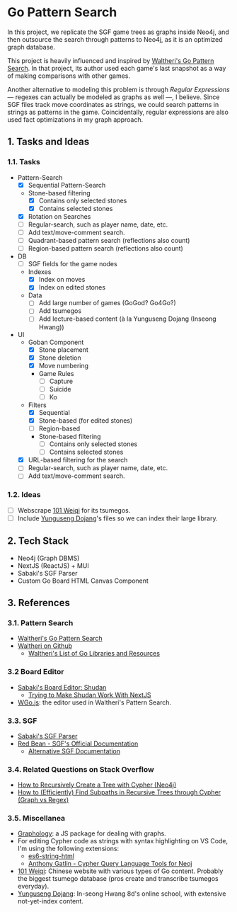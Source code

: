 # Go Pattern Search

In this project, we replicate the SGF game trees as graphs inside Neo4j, and then outsource the search through patterns to Neo4j, as it is an optimized graph database.

This project is heavily influenced and inspired by [Waltheri's Go Pattern Search](http://ps.waltheri.net/). In that project, its author used each game's last snapshot as a way of making comparisons with other games.

Another alternative to modeling this problem is through _Regular Expressions_ &mdash; regexes can actually be modeled as graphs as well &mdash;, I believe. Since SGF files track move coordinates as strings, we could search patterns in strings as patterns in the game. Coincidentally, regular expressions are also used fact optimizations in my graph approach.

## 1. Tasks and Ideas

### 1.1. Tasks

- Pattern-Search
  - [x] Sequential Pattern-Search
  - Stone-based filtering
    - [x] Contains only selected stones
    - [x] Contains selected stones
  - [x] Rotation on Searches
  - [ ] Regular-search, such as player name, date, etc.
  - [ ] Add text/move-comment search.
  - [ ] Quadrant-based pattern search (reflections also count)
  - [ ] Region-based pattern search (reflections also count)
- DB
  - [ ] SGF fields for the game nodes
  - Indexes
    - [x] Index on moves
    - [x] Index on edited stones
  - Data
    - [ ] Add large number of games (GoGod? Go4Go?)
    - [ ] Add tsumegos
    - [ ] Add lecture-based content (à la Yunguseng Dojang (Inseong Hwang))
- UI
  - Goban Component
    - [x] Stone placement
    - [x] Stone deletion
    - [x] Move numbering
    - Game Rules
      - [ ] Capture
      - [ ] Suicide
      - [ ] Ko
  - Filters
    - [x] Sequential
    - [x] Stone-based (for edited stones)
    - [ ] Region-based
    - Stone-based filtering
      - [ ] Contains only selected stones
      - [ ] Contains selected stones
  - [x] URL-based filtering for the search
  - [ ] Regular-search, such as player name, date, etc.
  - [ ] Add text/move-comment search.

### 1.2. Ideas

- [ ] Webscrape [101 Weiqi](https://www.101weiqi.com/) for its tsumegos.
- [ ] Include [Yunguseng Dojang](https://yunguseng.com/)'s files so we can index their large library.

## 2. Tech Stack

- Neo4j (Graph DBMS)
- NextJS (ReactJS) + MUI
- Sabaki's SGF Parser
- Custom Go Board HTML Canvas Component

## 3. References

### 3.1. Pattern Search

- [Waltheri's Go Pattern Search](http://ps.waltheri.net/)
- [Waltheri on Github](https://github.com/waltheri)
  - [Waltheri's List of Go Libraries and Resources](https://github.com/waltheri/go-libraries)

### 3.2 Board Editor

- [Sabaki's Board Editor: Shudan](https://github.com/SabakiHQ/Shudan)
  - [Trying to Make Shudan Work With NextJS](https://github.com/SabakiHQ/Shudan/issues/1#issuecomment-1820779837)
- [WGo.js](http://wgo.waltheri.net/): the editor used in Waltheri's Pattern Search.

### 3.3. SGF

- [Sabaki's SGF Parser](https://github.com/SabakiHQ/sgf)
- [Red Bean - SGF's Official Documentation](https://www.red-bean.com/sgf/)
  - [Alternative SGF Documentation](https://homepages.cwi.nl/~aeb/go/misc/sgf.html)

### 3.4. Related Questions on Stack Overflow

- [How to Recursively Create a Tree with Cypher (Neo4j)](https://stackoverflow.com/q/77495108/4756173)
- [How to (Efficiently) Find Subpaths in Recursive Trees through Cypher (Graph vs Regex)](https://stackoverflow.com/q/77497411/4756173)

### 3.5. Miscellanea

- [Graphology](https://github.com/graphology/graphology): a JS package for dealing with graphs.
- For editing Cypher code as strings with syntax highlighting on VS Code, I'm using the following extensions:
  - [es6-string-html](https://marketplace.visualstudio.com/items?itemName=Tobermory.es6-string-html)
  - [Anthony Gatlin - Cypher Query Language Tools for Neoj](https://marketplace.visualstudio.com/items?itemName=AnthonyJGatlin.vscode-cypher-query-language-tools)
- [101 Weiqi](https://www.101weiqi.com/): Chinese website with various types of Go content. Probably the biggest tsumego database (pros create and transcribe tsumegos everyday).
- [Yunguseng Dojang](https://yunguseng.com/): In-seong Hwang 8d's online school, with extensive not-yet-index content.
